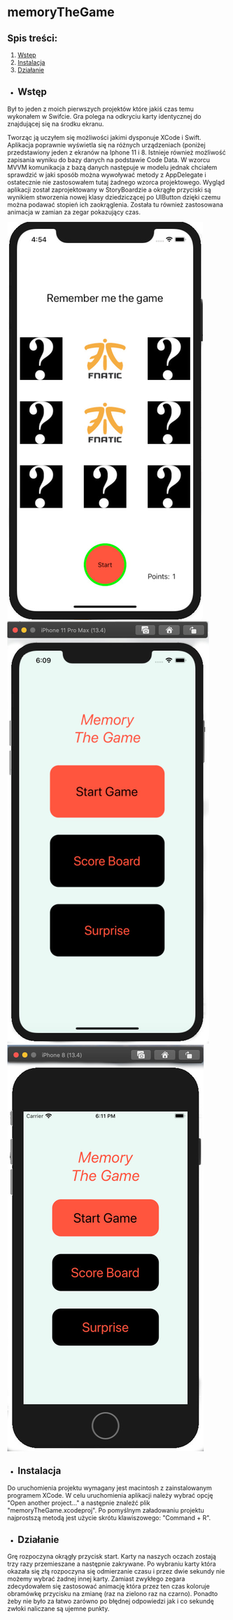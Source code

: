 # memoryTheGame


## Spis treści:
1. [Wstęp](#wstęp)
2. [Instalacja](#instalacja)
3. [Działanie](#działanie)

* ## Wstęp

Był to jeden z moich pierwszych projektów które jakiś czas temu wykonałem w Swifcie.
Gra polega na odkryciu karty identycznej do znajdującej się na środku ekranu.

Tworząc ją uczyłem się możliwości jakimi dysponuje XCode i Swift. Aplikacja poprawnie wyświetla się na różnych urządzeniach (poniżej przedstawiony jeden z ekranów na Iphone 11 i 8. Istnieje również możliwość zapisania wyniku do bazy danych na podstawie Code Data. W wzorcu MVVM komunikacja z bazą danych następuje w modelu jednak chciałem sprawdzić w jaki sposób można wywoływać metody z AppDelegate i ostatecznie nie zastosowałem tutaj żadnego wzorca projektowego. Wygląd aplikacji został zaprojektowany w StoryBoardzie a okrągłe przyciski są wynikiem stworzenia nowej klasy dziedziczącej po UIButton dzięki czemu można podawać stopień ich zaokrąglenia. Została tu również zastosowana animacja w zamian za zegar pokazujący czas.

![gameScreen](/images/theGame.jpg) ![mainScreen11](/images/mainScreen11.jpg) ![mainScreen8](/images/mainScreen8.jpg)

* ## Instalacja

Do uruchomienia projektu wymagany jest macintosh z zainstalowanym programem XCode. W celu uruchomienia aplikacji należy wybrać opcję "Open another project..." a następnie znaleźć plik "memoryTheGame.xcodeproj". Po pomyślnym załadowaniu projektu najprostszą metodą jest użycie skrótu klawiszowego: "Command + R".

* ## Działanie

Grę rozpoczyna okrągły przycisk start. Karty na naszych oczach zostają trzy razy przemieszane a następnie zakrywane. Po wybraniu karty która okazała się złą rozpoczyna się odmierzanie czasu i przez dwie sekundy nie możemy wybrać żadnej innej karty. Zamiast zwykłego zegara zdecydowałem się zastosować animację która przez ten czas koloruje obramówkę przycisku na zmianę (raz na zielono raz na czarno). Ponadto żeby nie było za łatwo zarówno po błędnej odpowiedzi jak i co sekundę zwłoki naliczane są ujemne punkty.

